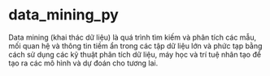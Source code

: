 # data_mining_py
 Data mining (khai thác dữ liệu) là quá trình tìm kiếm và phân tích các mẫu, mối quan hệ và thông tin tiềm ẩn trong các tập dữ liệu lớn và phức tạp bằng cách sử dụng các kỹ thuật phân tích dữ liệu, máy học và trí tuệ nhân tạo để tạo ra các mô hình và dự đoán cho tương lai. 
